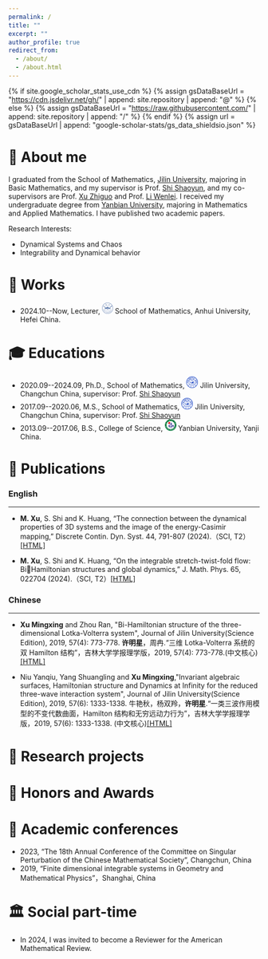 ```yaml
---
permalink: /
title: ""
excerpt: ""
author_profile: true
redirect_from: 
  - /about/
  - /about.html
---
```


{% if site.google_scholar_stats_use_cdn %}
{% assign gsDataBaseUrl = "https://cdn.jsdelivr.net/gh/" | append: site.repository | append: "@" %}
{% else %}
{% assign gsDataBaseUrl = "https://raw.githubusercontent.com/" | append: site.repository | append: "/" %}
{% endif %}
{% assign url = gsDataBaseUrl | append: "google-scholar-stats/gs_data_shieldsio.json" %}

<span class='anchor' id='about-me'></span>

# 🪪 About me
I graduated from the School of Mathematics, [Jilin University](https://www.jlu.edu.cn), majoring in Basic Mathematics, and my supervisor is Prof. [Shi Shaoyun](https://math.jlu.edu.cn/info/1061/9135.htm), and my co-supervisors are Prof. [Xu Zhiguo](https://math.jlu.edu.cn/info/1061/15734.htm) and Prof. [Li Wenlei](https://math.jlu.edu.cn/info/1061/15732.htm). I received my undergraduate degree from [Yanbian University](https://www.ybu.edu.cn), majoring in Mathematics and Applied Mathematics. I have published two academic papers.

Research Interests: 
- Dynamical Systems and Chaos
- Integrability and Dynamical behavior

  
# 🏢 Works 
- 2024.10--Now, Lecturer, <a href="http://ahu.edu.cn/"><img class="svg" src="/images/AHU_logo.svg" width="22pt"></a> School of Mathematics, Anhui University, Hefei China.

<span class='anchor' id='-Educations'></span>
# 🎓 Educations 
- 2020.09--2024.09, Ph.D., School of Mathematics, <a href="http://www.jlu.edu.cn/"><img class="svg" src="/images/JLU_logo.svg" width="23pt"></a> Jilin University, Changchun China, supervisor: Prof. [Shi Shaoyun](https://math.jlu.edu.cn/info/1061/9135.htm)
- 2017.09--2020.06, M.S., School of Mathematics, <a href="http://www.jlu.edu.cn/"><img class="svg" src="/images/JLU_logo.svg" width="23pt"></a> Jilin University, Changchun China, supervisor: Prof. [Shi Shaoyun](https://math.jlu.edu.cn/info/1061/9135.htm)
- 2013.09--2017.06, B.S., College of Science, <a href="https://www.ybu.edu.cn/"><img class="svg" src="/images/YBU_logo.svg" width="23pt"></a> Yanbian University, Yanji China. 
 

<span class='anchor' id='-publications'></span>
# 📝 Publications 

### English 
---

- **M. Xu**, S. Shi and K. Huang, “The connection between the dynamical properties of 3D systems and the image of the energy-Casimir mapping,” Discrete Contin. Dyn. Syst. 44, 791-807 (2024).（SCI, T2）[[HTML]](https://www.aimsciences.org//article/doi/10.3934/dcds.2023126)

- **M. Xu**, S. Shi and K. Huang, “On the integrable stretch-twist-fold flow: BiHamiltonian structures and global dynamics,” J. Math. Phys. 65, 022704 
(2024).（SCI, T2）[[HTML]](https://doi.org/10.1063/5.0185673) 





### Chinese
---

- **Xu Mingxing** and Zhou Ran, "Bi-Hamiltonian structure of the three-dimensional Lotka-Volterra system", Journal of Jilin University(Science Edition), 2019, 57(4): 773-778.
  **许明星**，周冉.“三维 Lotka-Volterra 系统的双 Hamilton 结构”，吉林大学学报理学版，2019, 57(4): 773-778.(中文核心) [[HTML]](http://xuebao.jlu.edu.cn/lxb/CN/Y2019/V57/I04/773)

- Niu Yanqiu, Yang Shuangling and **Xu Mingxing**,"Invariant algebraic surfaces, Hamiltonian structure and Dynamics at Infinity for the reduced three-wave
interaction system", Journal of Jilin University(Science Edition), 2019, 57(6): 1333-1338.
  牛艳秋，杨双羚，**许明星**.“一类三波作用模型的不变代数曲面，Hamilton 结构和无穷远动力行为”，吉林大学学报理学版，2019, 57(6): 1333-1338. (中文核心)[[HTML]](http://xuebao.jlu.edu.cn/lxb/CN/Y2019/V57/I06/1333)


<span class='anchor' id='-projects'></span>
# 📝 Research projects



# 🏅 Honors and Awards


<span class='anchor' id='-conferences'></span>

# 💬 Academic conferences
- 2023, “The 18th Annual Conference of the Committee on Singular Perturbation of the Chinese Mathematical Society”, Changchun, China
- 2019, “Finite dimensional integrable systems in Geometry and Mathematical Physics”，Shanghai, China


# 🏛️ Social part-time
- In 2024, I was invited to become a Reviewer for the American Mathematical Review.
